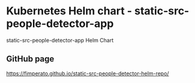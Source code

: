 # Kubernetes Helm chart - static-src-people-detector-app

static-src-people-detector-app Helm Chart

## GitHub page 

https://fimperato.github.io/static-src-people-detector-helm-repo/


